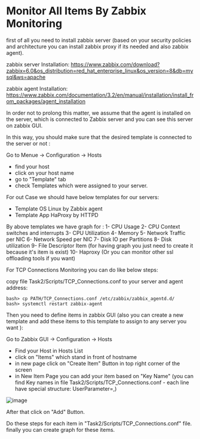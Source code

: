 # Monitor All Items By Zabbix Monitoring

first of all you need to install zabbix server (based on your security policies and architecture you can install zabbix proxy if its needed and also zabbix agent).

zabbix server Installation: <https://www.zabbix.com/download?zabbix=6.0&os_distribution=red_hat_enterprise_linux&os_version=8&db=mysql&ws=apache>

zabbix agent Installation: <https://www.zabbix.com/documentation/3.2/en/manual/installation/install_from_packages/agent_installation>

In order not to prolong this matter, we assume that the agent is installed on the server, which is connected to Zabbix server and you can see this server on zabbix GUI.

In this way, you should make sure that the desired template is connected to the server or not :

Go to Menue -> Configuration -> Hosts
* find your host
* click on your host name
* go to "Template" tab
* check Templates which were assigned to your server.

For out Case we should have below templates for our servers:
* Template OS Linux by Zabbix agent
* Template App HaProxy by HTTPD

By above templates we have graph for :
1- CPU Usage
2- CPU Context switches and interrupts
3- CPU Utilization
4- Memory
5- Network Traffic per NIC
6- Network Speed per NIC
7- Disk IO per Partitions
8- Disk utilization
9- File Descriptor Item (for having graph you just need to create it because it's item is exist)
10- Haproxy (Or you can monitor other ssl offloading tools if you want)


For TCP Connections Monitoring you can do like below steps:

copy file Task2/Scripts/TCP_Connections.conf to your server and agent address:
```
bash> cp PATH/TCP_Connections.conf /etc/zabbix/zabbix_agentd.d/
bash> systemctl restart zabbix-agent
```

Then you need to define items in zabbix GUI (also you can create a new template and add these items to this template to assign to any server you want ):

Go to Zabbix GUI -> Configuration -> Hosts
* Find your Host in Hosts List
* click on "Items" which stand in front of hostname
* in new page click on "Create Item" Button in top right corner of the screen 
* in New Item Page you can add your item based on "Key Name" (you can find Key names in file Task2/Scripts/TCP_Connections.conf - each line have special structure: UserParameter=<key>,<shell command>)

![image](https://user-images.githubusercontent.com/92629629/159121766-526186af-b567-430b-b77a-7234eb281871.png)


After that click on "Add" Button.

Do these steps for each item in "Task2/Scripts/TCP_Connections.conf" file. finally you can create graph for these items.
